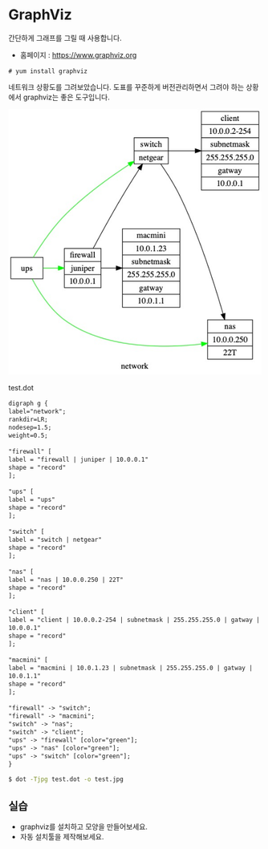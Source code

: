 # GraphViz
간단하게 그래프를 그릴 때 사용합니다.
- 홈페이지 : https://www.graphviz.org

```
# yum install graphviz
```

네트워크 상황도를 그려보았습니다.
도표를 꾸준하게 버전관리하면서 그려야 하는 상황에서 graphviz는 좋은 도구입니다.

![graphviz](../figures/graphviz.jpg)

test.dot
```
digraph g {
label="network";
rankdir=LR;
nodesep=1.5;
weight=0.5;

"firewall" [
label = "firewall | juniper | 10.0.0.1"
shape = "record"
];

"ups" [
label = "ups"
shape = "record"
];

"switch" [
label = "switch | netgear"
shape = "record"
];

"nas" [
label = "nas | 10.0.0.250 | 22T"
shape = "record"
];

"client" [
label = "client | 10.0.0.2-254 | subnetmask | 255.255.255.0 | gatway | 10.0.0.1"
shape = "record"
];

"macmini" [
label = "macmini | 10.0.1.23 | subnetmask | 255.255.255.0 | gatway | 10.0.1.1"
shape = "record"
];

"firewall" -> "switch";
"firewall" -> "macmini";
"switch" -> "nas";
"switch" -> "client";
"ups" -> "firewall" [color="green"];
"ups" -> "nas" [color="green"];
"ups" -> "switch" [color="green"];
}
```

```bash
$ dot -Tjpg test.dot -o test.jpg
```

## 실습
- graphviz를 설치하고 모양을 만들어보세요.
- 자동 설치툴을 제작해보세요.
